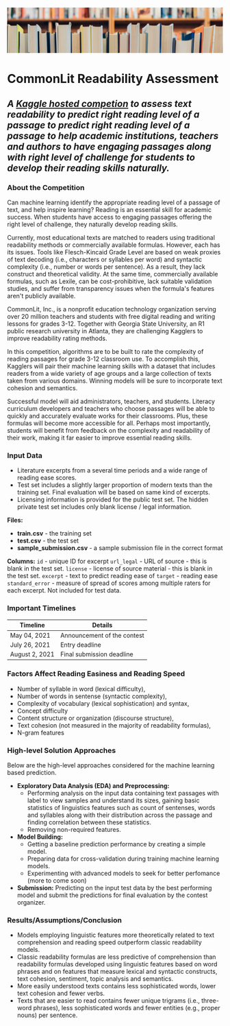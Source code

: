 ![](https://raw.githubusercontent.com/PradipKumarDas/Competitions/main/CommonLit_Readability_Competition_Kaggle/Assets/header.png)

# CommonLit Readability Assessment
## *A [Kaggle hosted competion](https://www.kaggle.com/c/commonlitreadabilityprize "Kaggle hosted competion") to assess text readability to predict right reading level of a passage to predict right reading level of a passage to help academic institutions, teachers and authors to have engaging passages along with right level of challenge for students to develop their reading skills naturally.*


### About the Competition
Can machine learning identify the appropriate reading level of a passage of text, and help inspire learning? Reading is an essential skill for academic success. When students have access to engaging passages offering the right level of challenge, they naturally develop reading skills.

Currently, most educational texts are matched to readers using traditional readability methods or commercially available formulas. However, each has its issues. Tools like Flesch-Kincaid Grade Level are based on weak proxies of text decoding (i.e., characters or syllables per word) and syntactic complexity (i.e., number or words per sentence). As a result, they lack construct and theoretical validity. At the same time, commercially available formulas, such as Lexile, can be cost-prohibitive, lack suitable validation studies, and suffer from transparency issues when the formula's features aren't publicly available.

CommonLit, Inc., is a nonprofit education technology organization serving over 20 million teachers and students with free digital reading and writing lessons for grades 3-12. Together with Georgia State University, an R1 public research university in Atlanta, they are challenging Kagglers to improve readability rating methods.

In this competition, algorithms are to be built to rate the complexity of reading passages for grade 3-12 classroom use. To accomplish this, Kagglers will pair their machine learning skills with a dataset that includes readers from a wide variety of age groups and a large collection of texts taken from various domains. Winning models will be sure to incorporate text cohesion and semantics.

Successful model will aid administrators, teachers, and students. Literacy curriculum developers and teachers who choose passages will be able to quickly and accurately evaluate works for their classrooms. Plus, these formulas will become more accessible for all. Perhaps most importantly, students will benefit from feedback on the complexity and readability of their work, making it far easier to improve essential reading skills.

### Input Data
- Literature excerpts from a several time periods and a wide range of reading ease scores.
- Test set includes a slightly larger proportion of modern texts than the training set. Final evaluation will be based on same kind of excerpts.
- Licensing information is provided for the public test set. The hidden private test set includes only blank license / legal information.

**Files:**
- **train.csv** - the training set
- **test.csv** - the test set
- **sample_submission.csv** - a sample submission file in the correct format

**Columns:**
`id` - unique ID for excerpt
`url_legal` - URL of source - this is blank in the test set.
`license` - license of source material - this is blank in the test set.
`excerpt` - text to predict reading ease of
`target` - reading ease
`standard_error` - measure of spread of scores among multiple raters for each excerpt. Not included for test data.

### Important Timelines
| Timeline  |  Details |
| ------------ | ------------ |
| May 04, 2021  |  Announcement of the contest |
| July 26, 2021 | Entry deadline  |
| August 2, 2021  | Final submission deadline |

### Factors Affect Reading Easiness and Reading Speed

- Number of syllable in word (lexical difficulty),
- Number of words in sentense (syntactic complexity),
- Complexity of vocabulary (lexical sophistication) and syntax,
- Concept difficulty
- Content structure or organization (discourse structure),
- Text cohesion (not measured in the majority of readability formulas),
- N-gram features

### High-level Solution Approaches
Below are the high-level approaches considered for the machine learning based  prediction.
- **Exploratory Data Analysis (EDA) and Preprocessing:**
	- Performing analysis on the input data containing text passages with label to view samples and understand its sizes, gaining basic statistics of linguistics features such as count of sentenses, words and syllables along with their distribution across the passage and finding correlation between these statistics.
	- Removing non-required features.
- **Model Building:**
	- Getting a baseline prediction performance by creating a simple model.
	- Preparing data for cross-validation during training machine learning models.
	- Experimenting with advanced models to seek for better perfomance (more to come soon)
- **Submission:** Predicting on the input test data by the best performing model and submit the predictions for final evaluation by the contest organizer.

### Results/Assumptions/Conclusion
- Models employing linguistic features more theoretically related to text comprehension and reading speed outperform classic readability models.
- Classic readability formulas are less predictive of comprehension than readability formulas developed using linguistic features based on word phrases and on features that measure lexical and syntactic constructs, text cohesion, sentiment, topic analysis and semantics.
- More easily understood texts contains less sophisticated words, lower text cohesion and fewer verbs.
- Texts that are easier to read contains fewer unique trigrams (i.e., three-word phrases), less sophisticated words and fewer entities (e.g., proper nouns) per sentence.

